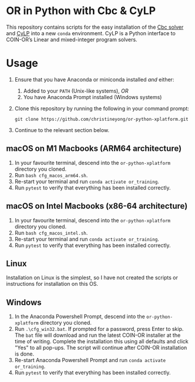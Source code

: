 # OR in Python with Cbc & CyLP
This repository contains scripts for the easy installation of the [Cbc solver](https://github.com/coin-or/Cbc) and [CyLP](https://github.com/coin-or/CyLP) into a new `conda` environment. CyLP is a Python interface to COIN-OR’s Linear and mixed-integer program solvers.

# Usage
1. Ensure that you have Anaconda or miniconda installed *and* either:
    1. Added to your `PATH` (Unix-like systems), *OR* 
    1. You have Anaconda Prompt installed (Windows systems)
1. Clone this repository by running the following in your command prompt:
    
    ```git clone https://github.com/christineyong/or-python-xplatform.git```
    
1. Continue to the relevant section below.

## macOS on M1 Macbooks (ARM64 architecture)
1. In your favourite terminal, descend into the `or-python-xplatform` directory you cloned.
1. Run `bash cfg_macos_arm64.sh`.
1. Re-start your terminal and run `conda activate or_training`.
1. Run `pytest` to verify that everything has been installed correctly.

## macOS on Intel Macbooks (x86-64 architecture)
1. In your favourite terminal, descend into the `or-python-xplatform` directory you cloned.
1. Run `bash cfg_macos_intel.sh`.
1. Re-start your terminal and run `conda activate or_training`.
1. Run `pytest` to verify that everything has been installed correctly.

## Linux
Installation on Linux is the simplest, so I have not created the scripts or instructions for installation on this OS.

## Windows
1. In the Anaconda Powershell Prompt, descend into the `or-python-xplatform` directory you cloned.
1. Run `.\cfg_win32.bat`. If prompted for a password, press Enter to skip. The `bat` file will download and run the latest COIN-OR installer at the time of writing. Complete the installation this using all defaults and click "Yes" to all pop-ups. The script will continue after COIN-OR installation is done.
1. Re-start Anaconda Powershell Prompt and run `conda activate or_training`.
1. Run `pytest` to verify that everything has been installed correctly.